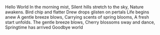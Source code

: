 Hello World
In the morning mist,
Silent hills stretch to the sky,
Nature awakens.
Bird chip and flatter
Drew drops glisten on pertals
Life begins anew
A gentle breeze blows,
Carrying scents of spring blooms,
A fresh start unfolds.
The gentle breeze blows,
Cherry blossoms sway and dance,
Springtime has arrived
Goodbye world

